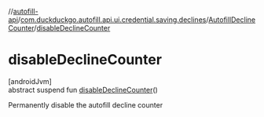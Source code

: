 //[autofill-api](../../../index.md)/[com.duckduckgo.autofill.api.ui.credential.saving.declines](../index.md)/[AutofillDeclineCounter](index.md)/[disableDeclineCounter](disable-decline-counter.md)

# disableDeclineCounter

[androidJvm]\
abstract suspend fun [disableDeclineCounter](disable-decline-counter.md)()

Permanently disable the autofill decline counter

